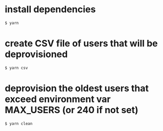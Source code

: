 # install dependencies
```bash
$ yarn
```

# create CSV file of users that will be deprovisioned
```bash
$ yarn csv
```

# deprovision the oldest users that exceed environment var MAX_USERS (or 240 if not set)
```bash
$ yarn clean
```